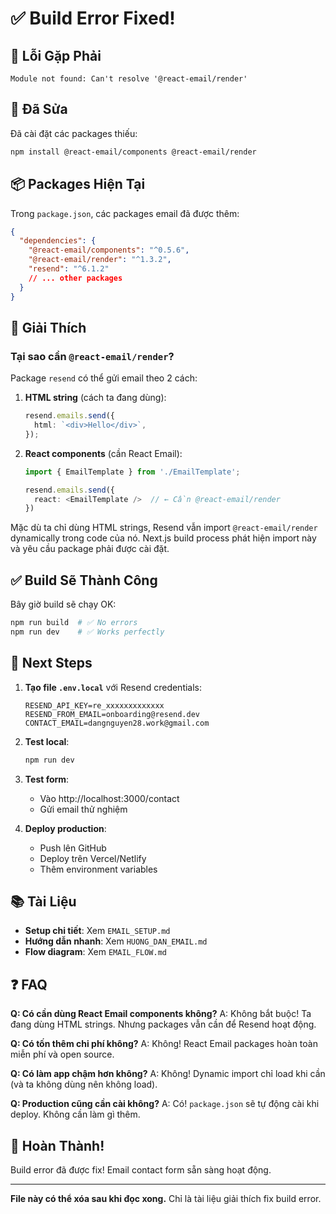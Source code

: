 # ✅ Build Error Fixed!

## 🐛 Lỗi Gặp Phải

```
Module not found: Can't resolve '@react-email/render'
```

## 🔧 Đã Sửa

Đã cài đặt các packages thiếu:

```bash
npm install @react-email/components @react-email/render
```

## 📦 Packages Hiện Tại

Trong `package.json`, các packages email đã được thêm:

```json
{
  "dependencies": {
    "@react-email/components": "^0.5.6",
    "@react-email/render": "^1.3.2",
    "resend": "^6.1.2"
    // ... other packages
  }
}
```

## 🎯 Giải Thích

### Tại sao cần `@react-email/render`?

Package `resend` có thể gửi email theo 2 cách:

1. **HTML string** (cách ta đang dùng):

   ```typescript
   resend.emails.send({
     html: `<div>Hello</div>`,
   });
   ```

2. **React components** (cần React Email):

   ```typescript
   import { EmailTemplate } from './EmailTemplate';

   resend.emails.send({
     react: <EmailTemplate />  // ← Cần @react-email/render
   })
   ```

Mặc dù ta chỉ dùng HTML strings, Resend vẫn import `@react-email/render` dynamically trong code của nó. Next.js build process phát hiện import này và yêu cầu package phải được cài đặt.

## ✅ Build Sẽ Thành Công

Bây giờ build sẽ chạy OK:

```bash
npm run build  # ✅ No errors
npm run dev    # ✅ Works perfectly
```

## 🚀 Next Steps

1. **Tạo file `.env.local`** với Resend credentials:

   ```env
   RESEND_API_KEY=re_xxxxxxxxxxxxx
   RESEND_FROM_EMAIL=onboarding@resend.dev
   CONTACT_EMAIL=dangnguyen28.work@gmail.com
   ```

2. **Test local**:
   ```bash
   npm run dev
   ```
3. **Test form**:
   - Vào http://localhost:3000/contact
   - Gửi email thử nghiệm

4. **Deploy production**:
   - Push lên GitHub
   - Deploy trên Vercel/Netlify
   - Thêm environment variables

## 📚 Tài Liệu

- **Setup chi tiết**: Xem `EMAIL_SETUP.md`
- **Hướng dẫn nhanh**: Xem `HUONG_DAN_EMAIL.md`
- **Flow diagram**: Xem `EMAIL_FLOW.md`

## ❓ FAQ

**Q: Có cần dùng React Email components không?**
A: Không bắt buộc! Ta đang dùng HTML strings. Nhưng packages vẫn cần để Resend hoạt động.

**Q: Có tốn thêm chi phí không?**
A: Không! React Email packages hoàn toàn miễn phí và open source.

**Q: Có làm app chậm hơn không?**
A: Không! Dynamic import chỉ load khi cần (và ta không dùng nên không load).

**Q: Production cũng cần cài không?**
A: Có! `package.json` sẽ tự động cài khi deploy. Không cần làm gì thêm.

## 🎉 Hoàn Thành!

Build error đã được fix! Email contact form sẵn sàng hoạt động.

---

**File này có thể xóa sau khi đọc xong.** Chỉ là tài liệu giải thích fix build error.
